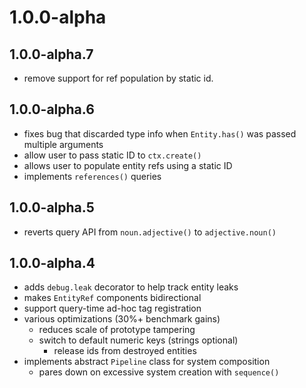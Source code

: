 # 1.0.0-alpha

## 1.0.0-alpha.7

- remove support for ref population by static id.

## 1.0.0-alpha.6

- fixes bug that discarded type info when `Entity.has()` was passed multiple arguments
- allow user to pass static ID to `ctx.create()`
- allows user to populate entity refs using a static ID
- implements `references()` queries

## 1.0.0-alpha.5

- reverts query API from `noun.adjective()` to `adjective.noun()`

## 1.0.0-alpha.4

- adds `debug.leak` decorator to help track entity leaks
- makes `EntityRef` components bidirectional
- support query-time ad-hoc tag registration
- various optimizations (30%+ benchmark gains)
  - reduces scale of prototype tampering
  - switch to default numeric keys (strings optional)
    - release ids from destroyed entities
- implements abstract `Pipeline` class for system composition
  - pares down on excessive system creation with `sequence()`
